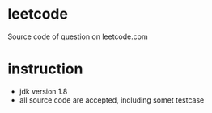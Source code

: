 # leetcode
Source code of question on leetcode.com

# instruction

* jdk version 1.8
* all source code are accepted, including somet testcase

